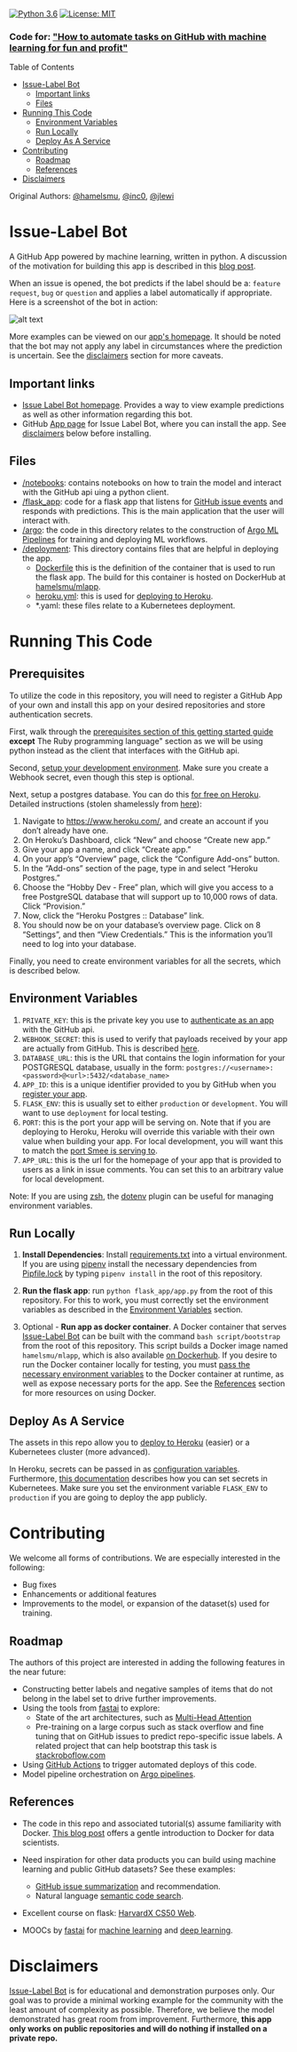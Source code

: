 [![Python 3.6](https://img.shields.io/badge/python-3.6-blue.svg)](https://www.python.org/downloads/release/python-360/) [![License: MIT](https://img.shields.io/badge/License-MIT-darkgreen.svg)](https://opensource.org/licenses/MIT)




[blog]: https://medium.com/@hamelhusain/mlapp-419f90e8f007

### Code for: ["How to automate tasks on GitHub with machine learning for fun and profit"][blog]

<!-- TOC depthFrom:1 depthTo:6 withLinks:1 updateOnSave:1 orderedList:0 -->
Table of Contents

- [Issue-Label Bot](#issue-label-bot)
	- [Important links](#important-links)
	- [Files](#files)
- [Running This Code](#running-this-code)
	- [Environment Variables](#environment-variables)
	- [Run Locally](#run-locally)
	- [Deploy As A Service](#deploy-as-a-service)
- [Contributing](#contributing)
	- [Roadmap](#roadmap)
	- [References](#references)
- [Disclaimers](#disclaimers)

<!-- /TOC -->

Original Authors: [@hamelsmu](https://github.com/hamelsmu), [@inc0](https://github.com/inc0), [@jlewi](https://github.com/jlewi)


# Issue-Label Bot

A GitHub App powered by machine learning, written in python.  A discussion of the motivation for building this app is described in this [blog post][blog].  

When an issue is opened, the bot predicts if the label should be a: `feature request`, `bug` or `question` and applies a label automatically if appropriate. Here is a screenshot of the bot in action:

![alt text](images/example3_big.png)

More examples can be viewed on our [app's homepage](https://mlbot.net/).  It should be noted that the bot may not apply any label in circumstances where the prediction is uncertain.  See the [disclaimers](#Disclaimers) section for more caveats.


## Important links

- [Issue Label Bot homepage](https://mlbot.net). Provides a way to view example predictions as well as other information regarding this bot.
 - GitHub [App page](https://github.com/apps/issue-label-bot) for Issue Label Bot, where you can install the app. See [disclaimers](#Disclaimers) below before installing.
 
 
## Files
 
 - [/notebooks](/notebooks): contains notebooks on how to train the model and interact with the GitHub api uing a python client.
 - [/flask_app](/flask_app): code for a flask app that listens for [GitHub issue events](https://developer.github.com/v3/issues/events/) and responds with predictions.  This is the main application that the user will interact with.
- [/argo](/argo): the code in this directory relates to the construction of [Argo ML Pipelines](https://argoproj.github.io/) for training and deploying ML workflows. 
- [/deployment](/deployment): This directory contains files that are helpful in deploying the app.
    - [Dockerfile](/deployment/Dockerfile) this is the definition of the container that is used to run the flask app.  The build for this container is hosted on DockerHub at [hamelsmu/mlapp](https://hub.docker.com/r/hamelsmu/mlapp).
    - [heroku.yml](/heroku.yml): this is used for [deploying to Heroku](https://devcenter.heroku.com/articles/container-registry-and-runtime).
    - *.yaml: these files relate to a Kubernetees deployment.
 
# Running This Code

 ## Prerequisites

To utilize the code in this repository, you will need to register a GitHub App of your own and install this app on your desired repositories and store authentication secrets.  

First, walk through the [prerequisites section of this getting started guide](https://developer.github.com/apps/quickstart-guides/using-the-github-api-in-your-app/#prerequisites) **except** The Ruby programming language" section as we will be using python instead as the client that interfaces with the GitHub api.  

 Second, [setup your development environment](https://developer.github.com/apps/quickstart-guides/setting-up-your-development-environment/). Make sure you create a Webhook secret, even though this step is optional.

 Next, setup a postgres database.  You can do this [for free on Heroku](https://elements.heroku.com/addons/heroku-postgresql).    Detailed instructions (stolen shamelessly from [here](https://www.edx.org/course/cs50s-web-programming-with-python-and-javascript)):

1. Navigate to https://www.heroku.com/, and create an account if you don’t already have one.
2. On Heroku’s Dashboard, click “New” and choose “Create new app.”
3. Give your app a name, and click “Create app.”
4. On your app’s “Overview” page, click the “Configure Add-ons” button.
5. In the “Add-ons” section of the page, type in and select “Heroku Postgres.”
6. Choose the “Hobby Dev - Free” plan, which will give you access to a free PostgreSQL database that will support up to 10,000 rows of data. Click “Provision.”
7. Now, click the “Heroku Postgres :: Database” link.
8. You should now be on your database’s overview page. Click on 8 “Settings”, and then “View Credentials.” This is the information you’ll need to log into your database.

Finally, you need to create environment variables for all the secrets, which is described below.     

## Environment Variables

1. `PRIVATE_KEY`:  this is the private key you use to [authenticate as an app](https://developer.github.com/apps/quickstart-guides/setting-up-your-development-environment) with the GitHub api.
2. `WEBHOOK_SECRET`: this is used to verify that payloads received by your app are actually from GitHub.  This is described [here](https://developer.github.com/apps/quickstart-guides/setting-up-your-development-environment/).
2. `DATABASE_URL`: this is the URL that contains the login information for your POSTGRESQL database, usually in the form: `postgres://<username>:<password>@<url>:5432/<database_name>`
3. `APP_ID`: this is a unique identifier provided to you by GitHub when you [register your app](https://developer.github.com/apps/quickstart-guides/setting-up-your-development-environment).
4. `FLASK_ENV`: this is usually set to either `production` or `development`.  You will want to use `deployment` for local testing.
5. `PORT`: this is the port your app will be serving on.  Note that if you are deploying to Heroku, Heroku will override this variable with their own value when building your app.  For local development, you will want this to match the [port Smee is serving to](https://developer.github.com/apps/quickstart-guides/setting-up-your-development-environment/#step-1-start-a-new-smee-channel).
6. `APP_URL`: this is the url for the homepage of your app that is provided to users as a link in issue comments.  You can set this to an arbitrary value for local development.

Note: If you are using [zsh](http://www.zsh.org/), the [dotenv](https://github.com/robbyrussell/oh-my-zsh/tree/master/plugins/dotenv) plugin can be useful for managing environment variables.

## Run Locally

1. **Install Dependencies**: Install [requirements.txt](/requirements.txt) into a virtual environment.  If you are using [pipenv](https://pipenv.readthedocs.io/en/latest/) install the necessary dependencies from [Pipfile.lock](/Pipenv.lock) by typing `pipenv install` in the root of this repository.

2. **Run the flask app**: run `python flask_app/app.py` from the root of this repository.  For this to work, you must correctly set the environment variables as described in the [Environment Variables](#Environment-Variables) section.

3. Optional - **Run app as docker container**.  A Docker container that serves [Issue-Label Bot](https://github.com/apps/issue-label-bot) can be built with the command `bash script/bootstrap` from the root of this repository.  This script builds a Docker image named `hamelsmu/mlapp`, which is also available [on Dockerhub](https://hub.docker.com/r/hamelsmu/mlapp).  If you desire to run the Docker container locally for testing, you must [pass the necessary environment variables](https://stackoverflow.com/questions/30494050/how-do-i-pass-environment-variables-to-docker-containers) to the Docker container at runtime, as well as expose necessary ports for the app. See the [References](#References) section for more resources on using Docker.


## Deploy As A Service

The assets in this repo allow you to [deploy to Heroku](https://devcenter.heroku.com/articles/container-registry-and-runtime) (easier) or a Kubernetees cluster (more advanced).  

In Heroku, secrets can be passed in as [configuration variables](https://devcenter.heroku.com/articles/config-vars).  Furthermore, [this documentation](https://kubernetes.io/docs/concepts/configuration/secret/#creating-a-secret-manually) describes how you can set secrets in Kubernetees.  Make sure you set the environment variable `FLASK_ENV` to `production` if you are going to deploy the app publicly.


# Contributing

We welcome all forms of contributions.  We are especially interested in the following:

- Bug fixes
- Enhancements or additional features
- Improvements to the model, or expansion of the dataset(s) used for training.  

## Roadmap

The authors of this project are interested in adding the following features in the near future:

- Constructing better labels and negative samples of items that do not belong in the label set to drive further improvements.
- Using the tools from [fastai](https://docs.fast.ai/) to explore:
    - State of the art architectures, such as [Multi-Head Attention](https://docs.fast.ai/text.models.html#MultiHeadAttention)
    - Pre-training on a large corpus such as stack overflow and fine tuning that on GitHub issues to predict repo-specific issue labels.  A related project that can help bootstrap this task is [stackroboflow.com](https://stackroboflow.com/about/index.html)
- Using [GitHub Actions](https://github.com/features/actions) to trigger automated deploys of this code.
- Model pipeline orchestration on [Argo pipelines](https://argoproj.github.io/).


## References
 - The code in this repo and associated tutorial(s) assume familiarity with Docker. [This blog post](https://towardsdatascience.com/how-docker-can-help-you-become-a-more-effective-data-scientist-7fc048ef91d5) offers a gentle introduction to Docker for data scientists.
 
 - Need inspiration for other data products you can build using machine learning and public GitHub datasets?  See these examples:
    - [GitHub issue summarization](https://towardsdatascience.com/how-to-create-data-products-that-are-magical-using-sequence-to-sequence-models-703f86a231f8) and recommendation.
    - Natural language [semantic code search](https://towardsdatascience.com/semantic-code-search-3cd6d244a39c).
- Excellent course on flask: [HarvardX CS50 Web](https://www.edx.org/course/cs50s-web-programming-with-python-and-javascript).
- MOOCs by [fastai](https://www.fast.ai/) for [machine learning](http://course18.fast.ai/ml) and [deep learning](http://course.fast.ai/).

# Disclaimers

[Issue-Label Bot](https://github.com/apps/issue-label-bot) is for educational and demonstration purposes only.  Our goal was to provide a minimal working example for the community with the least amount of complexity as possible. Therefore, we believe the model demonstrated has great room from improvement.  Furthermore, **this app only works on public repositories and will do nothing if installed on a private repo.**
